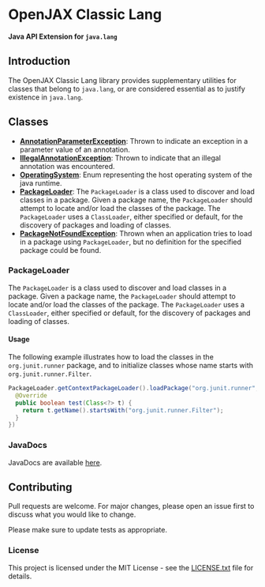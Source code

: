 # OpenJAX Classic Lang

**Java API Extension for `java.lang`**

## Introduction

The OpenJAX Classic Lang library provides supplementary utilities for classes that belong to `java.lang`, or are considered essential as to justify existence in `java.lang`.

## Classes

* **[AnnotationParameterException](src/main/java/org/openjax/classic/lang/AnnotationParameterException.java)**: Thrown to indicate an exception in a parameter value of an annotation.
* **[IllegalAnnotationException](src/main/java/org/openjax/classic/lang/IllegalAnnotationException.java)**: Thrown to indicate that an illegal annotation was encountered.
* **[OperatingSystem](src/main/java/org/openjax/classic/lang/OperatingSystem.java)**: Enum representing the host operating system of the java runtime.
* **[PackageLoader](src/main/java/org/openjax/classic/lang/PackageLoader.java)**: The `PackageLoader` is a class used to discover and load classes in a package. Given a package name, the `PackageLoader` should attempt to locate and/or load the classes of the package. The `PackageLoader` uses a `ClassLoader`, either specified or default, for the discovery of packages and loading of classes.
* **[PackageNotFoundException](src/main/java/org/openjax/classic/lang/PackageNotFoundException.java)**: Thrown when an application tries to load in a package using `PackageLoader`, but no definition for the specified package could be found.

### PackageLoader

The `PackageLoader` is a class used to discover and load classes in a package. Given a package name, the `PackageLoader` should attempt to locate and/or load the classes of the package. The `PackageLoader` uses a `ClassLoader`, either specified or default, for the discovery of packages and loading of classes.

#### Usage

The following example illustrates how to load the classes in the `org.junit.runner` package, and to initialize classes whose name starts with `org.junit.runner.Filter`.

```java
PackageLoader.getContextPackageLoader().loadPackage("org.junit.runner", new Predicate<Class<?>>() {
  @Override
  public boolean test(Class<?> t) {
    return t.getName().startsWith("org.junit.runner.Filter");
  }
})
```

### JavaDocs

JavaDocs are available [here](https://classic.openjax.org/lang/apidocs/).

## Contributing

Pull requests are welcome. For major changes, please open an issue first to discuss what you would like to change.

Please make sure to update tests as appropriate.

### License

This project is licensed under the MIT License - see the [LICENSE.txt](LICENSE.txt) file for details.